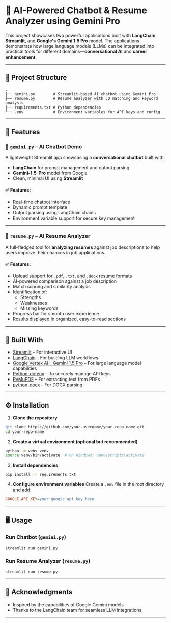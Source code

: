 

# 💼 AI-Powered Chatbot & Resume Analyzer using Gemini Pro

This project showcases two powerful applications built with **LangChain**, **Streamlit**, and **Google's Gemini 1.5 Pro** model. The applications demonstrate how large language models (LLMs) can be integrated into practical tools for different domains—**conversational AI** and **career enhancement**.

---

## 📁 Project Structure

```
.
├── gemini.py        # Streamlit-based AI chatbot using Gemini Pro
├── resume.py        # Resume analyzer with JD matching and keyword analysis
├── requirements.txt # Python dependencies
└── .env             # Environment variables for API keys and config
```

---

## 🚀 Features

### 🔹 `gemini.py` – AI Chatbot Demo
A lightweight Streamlit app showcasing a **conversational chatbot** built with:
- **LangChain** for prompt management and output parsing
- **Gemini-1.5-Pro** model from Google
- Clean, minimal UI using **Streamlit**

#### ✅ Features:
- Real-time chatbot interface
- Dynamic prompt template
- Output parsing using LangChain chains
- Environment variable support for secure key management

---

### 🔹 `resume.py` – AI Resume Analyzer
A full-fledged tool for **analyzing resumes** against job descriptions to help users improve their chances in job applications.

#### ✅ Features:
- Upload support for `.pdf`, `.txt`, and `.docx` resume formats
- AI-powered comparison against a job description
- Match scoring and similarity analysis
- Identification of:
  - Strengths
  - Weaknesses
  - Missing keywords
- Progress bar for smooth user experience
- Results displayed in organized, easy-to-read sections

---

## 🧠 Built With

- [Streamlit](https://streamlit.io/) – For interactive UI
- [LangChain](https://www.langchain.com/) – For building LLM workflows
- [Google Vertex AI – Gemini 1.5 Pro](https://cloud.google.com/vertex-ai/docs/generative-ai/overview) – For large language model capabilities
- [Python-dotenv](https://pypi.org/project/python-dotenv/) – To securely manage API keys
- [PyMuPDF](https://pymupdf.readthedocs.io/en/latest/) – For extracting text from PDFs
- [python-docx](https://python-docx.readthedocs.io/en/latest/) – For DOCX parsing

---

## ⚙️ Installation

1. **Clone the repository**
```bash
git clone https://github.com/your-username/your-repo-name.git
cd your-repo-name
```

2. **Create a virtual environment (optional but recommended)**
```bash
python -m venv venv
source venv/bin/activate  # On Windows: venv\Scripts\activate
```

3. **Install dependencies**
```bash
pip install -r requirements.txt
```

4. **Configure environment variables**
Create a `.env` file in the root directory and add:
```ini
GOOGLE_API_KEY=your_google_api_key_here
```

---

## 🖥️ Usage

### Run Chatbot (`gemini.py`)
```bash
streamlit run gemini.py
```

### Run Resume Analyzer (`resume.py`)
```bash
streamlit run resume.py
```

---




## 🙌 Acknowledgments

- Inspired by the capabilities of Google Gemini models
- Thanks to the LangChain team for seamless LLM integrations

---




